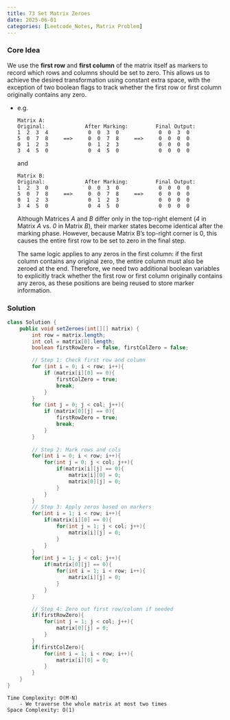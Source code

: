 ```yaml
---
title: 73 Set Matrix Zeroes
date: 2025-06-01
categories: [Leetcode_Notes, Matrix Problem]
---
```

### Core Idea
We use the **first row** and **first column** of the matrix itself as markers to record which rows and columns should be set to zero. This allows us to achieve the desired transformation using constant extra space, with the exception of two boolean flags to track whether the first row or first column originally contains any zero.

- e.g. 
    ```
    Matrix A:
    Original:             After Marking:         Final Output:
    1  2  3  4             0  0  3  0             0  0  3  0
    5  0  7  8     ==>     0  0  7  8     ==>     0  0  0  0
    0  1  2  3             0  1  2  3             0  0  0  0
    3  4  5  0             0  4  5  0             0  0  0  0
    ```
    and 
    ```
    Matrix B: 
    Original:             After Marking:         Final Output:
    1  2  3  0             0  0  3  0             0  0  0  0
    5  0  7  8     ==>     0  0  7  8     ==>     0  0  0  0
    0  1  2  3             0  1  2  3             0  0  0  0
    3  4  5  0             0  4  5  0             0  0  0  0
    ```
    Although Matrices *A* and *B* differ only in the top-right element (*4* in Matrix *A* vs. *0* in Matrix *B*), their marker states become identical after the marking phase. However, because Matrix B’s top-right corner is 0, this causes the entire first row to be set to zero in the final step.
    
    The same logic applies to any zeros in the first column: if the first column contains any original zero, the entire column must also be zeroed at the end. Therefore, we need two additional boolean variables to explicitly track whether the first row or first column originally contains any zeros, as these positions are being reused to store marker information.

### Solution
```java
class Solution {
    public void setZeroes(int[][] matrix) {
        int row = matrix.length;
        int col = matrix[0].length;
        boolean firstRowZero = false, firstColZero = false;

        // Step 1: Check first row and column
        for (int i = 0; i < row; i++){
            if (matrix[i][0] == 0){
                firstColZero = true; 
                break;
            }
        }  
        for (int j = 0; j < col; j++){
            if (matrix[0][j] == 0){
                firstRowZero = true; 
                break;
            } 
        }
        
        // Step 2: Mark rows and cols
        for(int i = 0; i < row; i++){
            for(int j = 0; j < col; j++){
                if(matrix[i][j] == 0){
                    matrix[i][0] = 0;
                    matrix[0][j] = 0;
                }
            }
        }
        // Step 3: Apply zeros based on markers
        for(int i = 1; i < row; i++){
            if(matrix[i][0] == 0){
                for(int j = 1; j < col; j++){
                    matrix[i][j] = 0;
                }
            }
        }
        for(int j = 1; j < col; j++){
            if(matrix[0][j] == 0){
                for(int i = 1; i < row; i++){
                    matrix[i][j] = 0;
                }
            }
        }

        // Step 4: Zero out first row/column if needed
        if(firstRowZero){
            for(int j = 1; j < col; j++){
                matrix[0][j] = 0;
            }
        }
        if(firstColZero){
            for(int i = 1; i < row; i++){
                matrix[i][0] = 0;
            }
        }
    }
}
```

```
Time Complexity: O(M·N)
    - We traverse the whole matrix at most two times
Space Complexity: O(1)
```